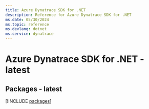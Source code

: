 ```yaml
---
title: Azure Dynatrace SDK for .NET
description: Reference for Azure Dynatrace SDK for .NET
ms.date: 05/30/2024
ms.topic: reference
ms.devlang: dotnet
ms.service: dynatrace
---
```

# Azure Dynatrace SDK for .NET - latest
## Packages - latest
[!INCLUDE [packages](dynatrace-index.md)]